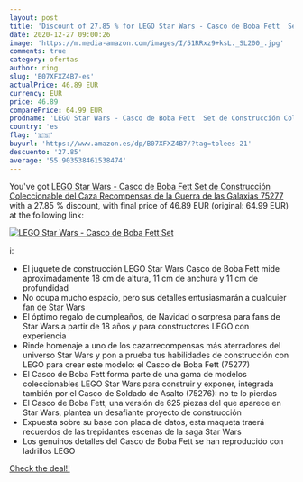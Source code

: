 ```yaml
---
layout: post
title: 'Discount of 27.85 % for LEGO Star Wars - Casco de Boba Fett  Set'
date: 2020-12-27 09:00:26
image: 'https://m.media-amazon.com/images/I/51RRxz9+ksL._SL200_.jpg'
comments: true
category: ofertas
author: ring
slug: 'B07XFXZ4B7-es'
actualPrice: 46.89 EUR
currency: EUR
price: 46.89
comparePrice: 64.99 EUR
prodname: 'LEGO Star Wars - Casco de Boba Fett  Set de Construcción Coleccionable del Caza Recompensas de la Guerra de las Galaxias  75277 '
country: 'es'
flag: '🇪🇸'
buyurl: 'https://www.amazon.es/dp/B07XFXZ4B7/?tag=tolees-21'
descuento: '27.85'
average: '55.903538461538474'
---
```


You've got [LEGO Star Wars - Casco de Boba Fett  Set de Construcción Coleccionable del Caza Recompensas de la Guerra de las Galaxias  75277 ](https://www.amazon.es/dp/B07XFXZ4B7/?tag=tolees-21) with a  27.85 % discount, with final price of 46.89 EUR (original: 64.99 EUR) at the following link:

[![LEGO Star Wars - Casco de Boba Fett  Set](https://m.media-amazon.com/images/I/51RRxz9+ksL._SL200_.jpg)](https://www.amazon.es/dp/B07XFXZ4B7/?tag=tolees-21)

ℹ️:

- El juguete de construcción LEGO Star Wars Casco de Boba Fett mide aproximadamente 18 cm de altura, 11 cm de anchura y 11 cm de profundidad
- No ocupa mucho espacio, pero sus detalles entusiasmarán a cualquier fan de Star Wars
- El óptimo regalo de cumpleaños, de Navidad o sorpresa para fans de Star Wars a partir de 18 años y para constructores LEGO con experiencia
- Rinde homenaje a uno de los cazarrecompensas más aterradores del universo Star Wars y pon a prueba tus habilidades de construcción con LEGO para crear este modelo: el Casco de Boba Fett (75277)
- El Casco de Boba Fett forma parte de una gama de modelos coleccionables LEGO Star Wars para construir y exponer, integrada también por el Casco de Soldado de Asalto (75276): no te lo pierdas
- El Casco de Boba Fett, una versión de 625 piezas del que aparece en Star Wars, plantea un desafiante proyecto de construcción
- Expuesta sobre su base con placa de datos, esta maqueta traerá recuerdos de las trepidantes escenas de la saga Star Wars
- Los genuinos detalles del Casco de Boba Fett se han reproducido con ladrillos LEGO

[Check the deal!!](https://www.amazon.es/dp/B07XFXZ4B7/?tag=tolees-21)
